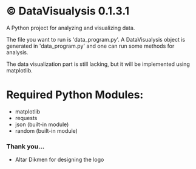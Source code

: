 # © DataVisualysis 0.1.3.1

A Python project for analyzing and visualizing data.

The file you want to run is 'data_program.py'. A DataVisualysis object is generated in 'data_program.py' and one can run some methods for analysis.

The data visualization part is still lacking, but it will be implemented using matplotlib.

# Required Python Modules:
- matplotlib
- requests
- json (built-in module)
- random (built-in module)

### Thank you...
- Altar Dikmen for designing the logo
